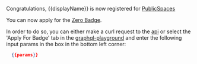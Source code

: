Congratulations, {{displayName}} is now registered for
[PublicSpaces](https://publicspaces.net)

You can now apply for the [Zero Badge]().

In order to do so, you can either make a curl request to the [api]() or select
the 'Apply For Badge' tab in the [graphql-playground]() and enter the following
input params in the box in the bottom left corner:

```json
  {{params}}
```
